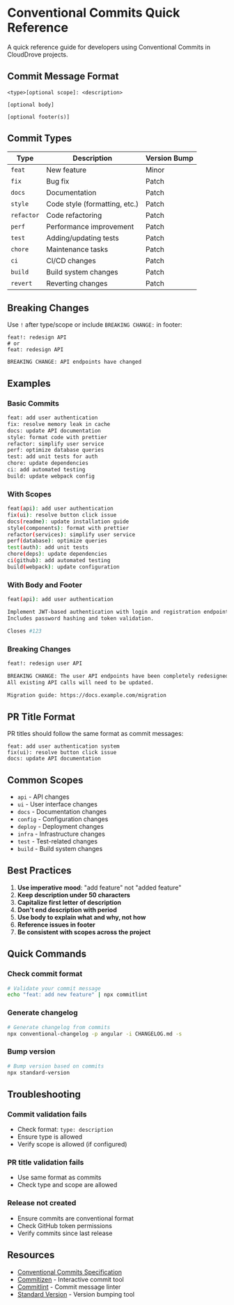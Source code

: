 # Conventional Commits Quick Reference

A quick reference guide for developers using Conventional Commits in CloudDrove projects.

## Commit Message Format

```
<type>[optional scope]: <description>

[optional body]

[optional footer(s)]
```

## Commit Types

| Type | Description | Version Bump |
|------|-------------|--------------|
| `feat` | New feature | Minor |
| `fix` | Bug fix | Patch |
| `docs` | Documentation | Patch |
| `style` | Code style (formatting, etc.) | Patch |
| `refactor` | Code refactoring | Patch |
| `perf` | Performance improvement | Patch |
| `test` | Adding/updating tests | Patch |
| `chore` | Maintenance tasks | Patch |
| `ci` | CI/CD changes | Patch |
| `build` | Build system changes | Patch |
| `revert` | Reverting changes | Patch |

## Breaking Changes

Use `!` after type/scope or include `BREAKING CHANGE:` in footer:

```
feat!: redesign API
# or
feat: redesign API

BREAKING CHANGE: API endpoints have changed
```

## Examples

### Basic Commits
```bash
feat: add user authentication
fix: resolve memory leak in cache
docs: update API documentation
style: format code with prettier
refactor: simplify user service
perf: optimize database queries
test: add unit tests for auth
chore: update dependencies
ci: add automated testing
build: update webpack config
```

### With Scopes
```bash
feat(api): add user authentication
fix(ui): resolve button click issue
docs(readme): update installation guide
style(components): format with prettier
refactor(services): simplify user service
perf(database): optimize queries
test(auth): add unit tests
chore(deps): update dependencies
ci(github): add automated testing
build(webpack): update configuration
```

### With Body and Footer
```bash
feat(api): add user authentication

Implement JWT-based authentication with login and registration endpoints.
Includes password hashing and token validation.

Closes #123
```

### Breaking Changes
```bash
feat!: redesign user API

BREAKING CHANGE: The user API endpoints have been completely redesigned.
All existing API calls will need to be updated.

Migration guide: https://docs.example.com/migration
```

## PR Title Format

PR titles should follow the same format as commit messages:

```
feat: add user authentication system
fix(ui): resolve button click issue
docs: update API documentation
```

## Common Scopes

- `api` - API changes
- `ui` - User interface changes
- `docs` - Documentation changes
- `config` - Configuration changes
- `deploy` - Deployment changes
- `infra` - Infrastructure changes
- `test` - Test-related changes
- `build` - Build system changes

## Best Practices

1. **Use imperative mood**: "add feature" not "added feature"
2. **Keep description under 50 characters**
3. **Capitalize first letter of description**
4. **Don't end description with period**
5. **Use body to explain what and why, not how**
6. **Reference issues in footer**
7. **Be consistent with scopes across the project**

## Quick Commands

### Check commit format
```bash
# Validate your commit message
echo "feat: add new feature" | npx commitlint
```

### Generate changelog
```bash
# Generate changelog from commits
npx conventional-changelog -p angular -i CHANGELOG.md -s
```

### Bump version
```bash
# Bump version based on commits
npx standard-version
```

## Troubleshooting

### Commit validation fails
- Check format: `type: description`
- Ensure type is allowed
- Verify scope is allowed (if configured)

### PR title validation fails
- Use same format as commits
- Check type and scope are allowed

### Release not created
- Ensure commits are conventional format
- Check GitHub token permissions
- Verify commits since last release

## Resources

- [Conventional Commits Specification](https://www.conventionalcommits.org/)
- [Commitizen](https://github.com/commitizen/cz-cli) - Interactive commit tool
- [Commitlint](https://github.com/conventional-changelog/commitlint) - Commit message linter
- [Standard Version](https://github.com/conventional-changelog/standard-version) - Version bumping tool
